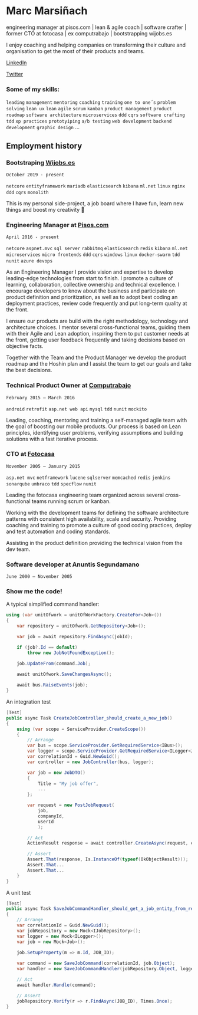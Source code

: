 # Marc Marsiñach
engineering manager at pisos.com | lean & agile coach | software crafter | former CTO at fotocasa | ex computrabajo | bootstrapping wijobs.es

I enjoy coaching and helping companies on transforming their culture and organisation to get the most of their products and teams.

[LinkedIn](https://www.linkedin.com/in/marcmarsinach/)

[Twitter](https://twitter.com/marcmarsinach)

### Some of my skills:

`leading` `management` `mentoring` `coaching` `training` `one to one´s` `problem solving` `lean ux` `lean` `agile` `scrum` `kanban` `product management` `product roadmap` `software architecture` `microservices` `ddd` `cqrs` `software crafting` `tdd` `xp practices` `prototyiping` `a/b testing` `web development` `backend development` `graphic design` ...

## Employment history

### Bootstraping [Wijobs.es](https://www.wijobs.es)
`October 2019 - present`

`netcore` `entityframework` `mariadb` `elasticsearch` `kibana` `ml.net` `linux` `nginx` `ddd` `cqrs` `monolith`

This is my personal side-project, a job board where I have fun, learn new things and boost my creativity 🤟

### Engineering Manager at [Pisos.com](https://www.pisos.com)
`April 2016 - present`

`netcore` `aspnet.mvc` `sql server` `rabbitmq` `elasticsearch` `redis` `kibana` `ml.net` `microservices` `micro frontends` `ddd` `cqrs` `windows` `linux` `docker-swarm` `tdd` `nunit` `azure devops`

As an Engineering Manager I provide vision and expertise to develop leading-edge technologies from start to finish. I promote a culture of learning, collaboration, collective ownership and technical excellence. I encourage developers to know about the business and participate on product definition and prioritization, as well as to adopt best coding an deployment practices, review code frequently and put long-term quality at the front.

I ensure our products are build with the right methodology, technology and architecture choices. I mentor several cross-functional teams, guiding them with their Agile and Lean adoption, inspiring them to put customer needs at the front, getting user feedback frequently and taking decisions based on objective facts.

Together with the Team and the Product Manager we develop the product roadmap and the Hoshin plan and I assist the team to get our goals and take the best decisions.

### Technical Product Owner at [Computrabajo](https://www.computrabajo.com)
`February 2015 — March 2016`

`android` `retrofit` `asp.net web api` `mysql` `tdd` `nunit` `mockito`

Leading, coaching, mentoring and training a self-managed agile team with the goal of boosting our mobile products. Our process is based on Lean principles, identifying user problems, verifying assumptions and building solutions with a fast iterative process.

### CTO at [Fotocasa](https://www.fotocasa.es)
`November 2005 — January 2015`

`asp.net mvc` `netframework` `lucene` `sqlserver` `memcached` `redis` `jenkins` `sonarqube` `umbraco` `tdd` `specflow` `nunit`

Leading the fotocasa engineering team organized across several cross-functional teams running scrum or kanban.

Working with the development teams for defining the software architecture patterns with consistent high availability, scale and security. Providing coaching and training to promote a culture of good coding practices, deploy and test automation and coding standards.

Assisting in the product definition providing the technical vision from the dev team.

### Software developer at Anuntis Segundamano
`June 2000 — November 2005`

### Show me the code!

A typical simplified command handler:

```csharp
using (var unitOfwork = unitOfWorkFactory.CreateFor<Job>())
{
    var repository = unitOfwork.GetRepository<Job>();

    var job = await repository.FindAsync(jobId);

    if (job?.Id == default)
        throw new JobNotFoundException();

    job.UpdateFrom(command.Job);

    await unitOfwork.SaveChangesAsync();
    
    await bus.RaiseEvents(job);
}
```

An integration test

```csharp
[Test]
public async Task CreateJobController_should_create_a_new_job()
{
    using (var scope = ServiceProvider.CreateScope())
    {
        // Arrange
        var bus = scope.ServiceProvider.GetRequiredService<IBus>();
        var logger = scope.ServiceProvider.GetRequiredService<ILogger<JobController>>();
        var correlationId = Guid.NewGuid();
        var controller = new JobController(bus, logger);

        var job = new JobDTO()
        {
            Title = "My job offer",
            ...
        };

        var request = new PostJobRequest(
            job,
            companyId,
            userId
            );

        // Act
        ActionResult response = await controller.CreateAsync(request, correlationId);

        // Assert
        Assert.That(response, Is.InstanceOf(typeof(OkObjectResult)));
        Assert.That...
        Assert.That...
    }
}
```

A unit test

```csharp
[Test]
public async Task SaveJobCommandHandler_should_get_a_job_entity_from_repository_given_a_valid_job_id()
{
    // Arrange
    var correlationId = Guid.NewGuid();
    var jobRepository = new Mock<IJobRepository>();
    var logger = new Mock<ILogger>();
    var job = new Mock<Job>();

    job.SetupProperty(m => m.Id, JOB_ID);
            
    var command = new SaveJobCommand(correlationId, job.Object);
    var handler = new SaveJobCommandHandler(jobRepository.Object, logger.Object);

    // Act
    await handler.Handle(command);

    // Assert
    jobRepository.Verify(r => r.FindAsync(JOB_ID), Times.Once);
}
```
